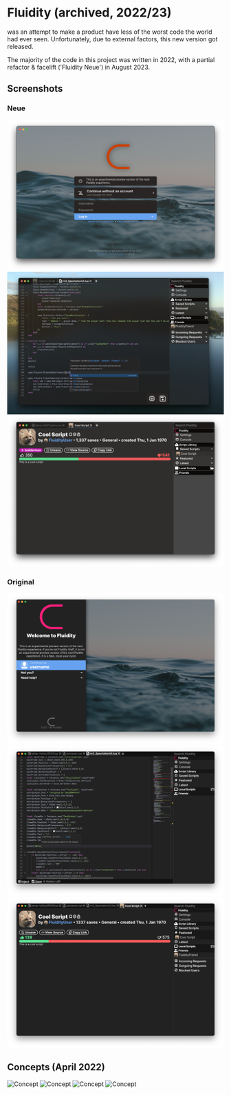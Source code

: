 # Fluidity (archived, 2022/23)

was an attempt to make a product have less of the worst code the world had ever seen. Unfortunately, due to external factors, this new version got released.

The majority of the code in this project was written in 2022, with a partial refactor & facelift ('Fluidity Neue') in August 2023.

## Screenshots
### Neue
![Login page](./screenshots/neue/login.png)
![Editor page](./screenshots/neue/editor.png)
![Script Library](./screenshots/neue/library.png)

### Original
![Login page](./screenshots/login.png)
![Editor page](./screenshots/editor.png)
![Script Library](./screenshots/library.png)

## Concepts (April 2022)

![Concept](./concepts/2022-04-26/Custom%20Size%20–%201.png)
![Concept](./concepts/2022-04-26/Custom%20Size%20–%202.png)
![Concept](./concepts/2022-04-26/Custom%20Size%20–%203.png)
![Concept](./concepts/2022-04-26/Custom%20Size%20–%204.png)
